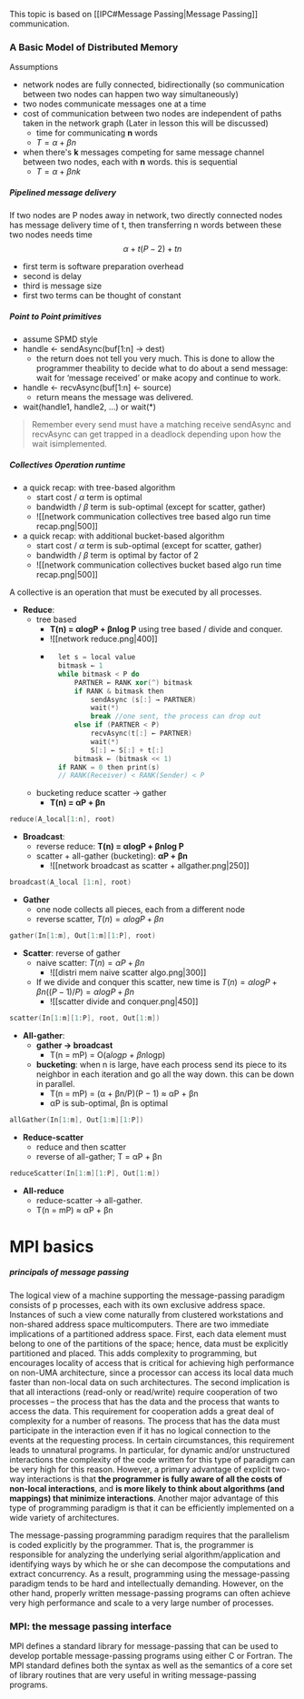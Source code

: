 This topic is based on [[IPC#Message Passing|Message Passing]] communication.

### A Basic Model of Distributed Memory
Assumptions
- network nodes are fully connected, bidirectionally (so communication between two nodes can happen two way simultaneously)
- two nodes communicate messages one at a time
- cost of communication between two nodes are independent of paths taken in the network graph (Later in lesson this will be discussed)
	- time for communicating **n** words
	- $T=\alpha +  \beta n$
- when there's **k** messages competing for same message channel between two nodes, each with **n** words. this is sequential
	- $T=\alpha + \beta n k$

##### Pipelined message delivery
If two nodes are P nodes away in network, two directly connected nodes has message delivery time of t, then transferring n words between these two nodes needs time
$$\alpha + t(P-2) + tn$$
- first term is software preparation overhead
- second is delay
- third is message size 
- first two terms can be thought of constant

##### Point to Point primitives
- assume SPMD style
- handle ← sendAsync(buf[1:n] → dest)
	- the return does not tell you very much. This is done to allow the programmer theability to decide what to do about a send message: wait for ‘message received’ or make acopy and continue to work.
- handle ← recvAsync(buf[1:n] ← source)
	- return means the message was delivered.
- wait(handle1, handle2, ...) or wait(*)

> Remember every send must have a matching receive
> sendAsync and recvAsync can get trapped in a deadlock depending upon how the wait isimplemented.

##### Collectives Operation runtime
- a quick recap: with tree-based algorithm
	- start cost / $\alpha$ term is optimal
	- bandwidth / $\beta$ term is sub-optimal (except for scatter, gather)
	- ![[network communication collectives tree based algo run time recap.png|500]]
- a quick recap: with additional bucket-based algorithm
	- start cost / $\alpha$ term is sub-optimal (except for scatter, gather)
	- bandwidth / $\beta$ term is optimal by factor of 2
	- ![[network communication collectives bucket based algo run time recap.png|500]]

A collective is an operation that must be executed by all processes.
- **Reduce**: 
	- tree based
		- **T(n) = αlogP + βnlog P** using tree based / divide and conquer.
		- ![[network reduce.png|400]]
		- ```c++
			let s = local value
			bitmask ← 1
			while bitmask < P do
				PARTNER ← RANK xor(^) bitmask
				if RANK & bitmask then
					sendAsync (s[:] → PARTNER)
					wait(*)
					break //one sent, the process can drop out
				else if (PARTNER < P)
					recvAsync(t[:] ← PARTNER)
					wait(*)
					S[:] ← S[:] + t[:]
				bitmask ← (bitmask << 1)
			if RANK = 0 then print(s)
			// RANK(Receiver) < RANK(Sender) < P
	- bucketing reduce scatter -> gather
		- **T(n) = αP + βn**
		
```c++
reduce(A_local[1:n], root)
```
- **Broadcast**: 
	- reverse reduce: **T(n) = αlogP + βnlog P**
	- scatter + all-gather (bucketing): **αP + βn**
		- ![[network broadcast as scatter + allgather.png|250]]
```c++
broadcast(A_local [1:n], root)
```
- **Gather**
	- one node collects all pieces, each from a different node
	- reverse scatter, $T(n)=αlogP+βn$
```c++
gather(In[1:m], Out[1:m][1:P], root)
```
- **Scatter**: reverse of gather
	- naive scatter:  $T(n)=αP+βn$
		- ![[distri mem naive scatter algo.png|300]]
	- If we divide and conquer this scatter, new time is $T(n) = αlogP + βn ((P − 1 ) / P )=αlogP+βn$
		- ![[scatter divide and conquer.png|450]]
```c++
scatter(In[1:m][1:P], root, Out[1:m])
```
- **All-gather**: 
	- **gather -> broadcast**
		- T(n = mP) = O(a*logp + βn*logp)
	- **bucketing**: when n is large, have each process send its piece to its neighbor in each iteration and go all the way down. this can be down in parallel.
		- T(n = mP) = (α + βn/P)(P − 1) ≈ αP + βn
		- αP is sub-optimal, βn is optimal
```c++
allGather(In[1:m], Out[1:m][1:P])
```
- **Reduce-scatter**
	- reduce and then scatter
	- reverse of all-gather; T = αP + βn
```c++
reduceScatter(In[1:m][1:P], Out[1:m])
```
- **All-reduce**
	- reduce-scatter -> all-gather. 
	- T(n = mP) ≈ αP + βn

# MPI basics
##### principals of message passing
The logical view of a machine supporting the message-passing paradigm consists of p processes, each with its own exclusive address space. Instances of such a view come naturally from clustered workstations and non-shared address space multicomputers. There are two immediate implications of a partitioned address space. First, each data element must belong to one of the partitions of the space; hence, data must be explicitly partitioned and placed. This adds complexity to programming, but encourages locality of access that is critical for achieving high performance on non-UMA architecture, since a processor can access its local data much faster than non-local data on such architectures. The second implication is that all interactions (read-only or read/write) require cooperation of two processes – the process that has the data and the process that wants to access the data. This requirement for cooperation adds a great deal of complexity for a number of reasons. The process that has the data must participate in the interaction even if it has no logical connection to the events at the requesting process. In certain circumstances, this requirement leads to unnatural programs. In particular, for dynamic and/or unstructured interactions the complexity of the code written for this type of paradigm can be very high for this reason. However, a primary advantage of explicit two-way interactions is that **the programmer is fully aware of all the costs of non-local interactions**, and **is more likely to think about algorithms (and mappings) that minimize interactions**. Another major advantage of this type of programming paradigm is that it can be efficiently implemented on a wide variety of architectures.

The message-passing programming paradigm requires that the parallelism is coded explicitly by the programmer. That is, the programmer is responsible for analyzing the underlying serial algorithm/application and identifying ways by which he or she can decompose the computations and extract concurrency. As a result, programming using the message-passing paradigm tends to be hard and intellectually demanding. However, on the other hand, properly written message-passing programs can often achieve very high performance and scale to a very large number of processes.

### MPI: the message passing interface
MPI defines a standard library for message-passing that can be used to develop portable message-passing programs using either C or Fortran. The MPI standard defines both the syntax as well as the semantics of a core set of library routines that are very useful in writing message-passing programs.